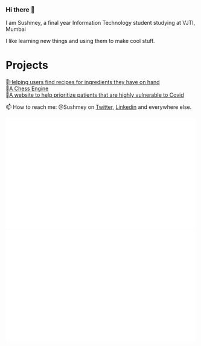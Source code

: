 ### Hi there 👋
I am Sushmey, a final year Information Technology student studying at VJTI, Mumbai

I like learning new things and using them to make cool stuff.

# Projects
🔰[Helping users find recipes for ingredients they have on hand](https://github.com/sushmey/RecipeByIngredients)<br>
🔰[A Chess Engine](https://github.com/sushmey/Greatest-Chess-Engine)<br>
🔰[A website to help prioritize patients that are highly vulnerable to Covid](https://github.com/Sushmey/CovidQ)

📫 How to reach me: @Sushmey on [Twitter](https://twitter.com/sushmey), [Linkedin](https://www.linkedin.com/in/sushmey/) and everywhere else.

![](https://github.com/sushmey/GitHub_Visualization_Fork/blob/master/generated/overview.svg)
![](https://github.com/sushmey/GitHub_Visualization_Fork/blob/master/generated/languages.svg)
<!--
**Sushmey/Sushmey** is a ✨ _special_ ✨ repository because its `README.md` (this file) appears on your GitHub profile.

Here are some ideas to get you started:

- 🔭 I’m currently working on ...
- 🌱 I’m currently learning ...
- 👯 I’m looking to collaborate on ...
- 🤔 I’m looking for help with ...
- 💬 Ask me about ...
- 📫 How to reach me: ...
- 😄 Pronouns: ...
- ⚡ Fun fact: ...
-->
